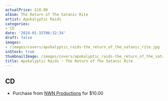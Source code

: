 ```yaml
---
actualPrice: $10.00
album: The Return of The Satanic Rite
artist: Apokalyptic Raids
categories:
- CD
date: '2024-01-15T06:32:34'
draft: false
images:
- /images/covers/apokalyptic_raids-the_return_of_the_satanic_rite.jpg
inStock: true
thumbnailImage: /images/covers/apokalyptic_raids-the_return_of_the_satanic_rite-thumb.jpg
title: Apokalyptic Raids - The Return of The Satanic Rite
---
```


## CD
* Purchase from [NWN Productions](http://shop.nwnprod.com/index.php?route=product/product&path=93&product_id=45465&sort=pd.name&order=ASC) for $10.00
